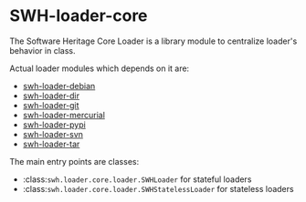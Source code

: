 SWH-loader-core
===============

The Software Heritage Core Loader is a library module to centralize
loader's behavior in class.

Actual loader modules which depends on it are:

- [swh-loader-debian](https://forge.softwareheritage.org/source/swh-loader-debian/)
- [swh-loader-dir](https://forge.softwareheritage.org/source/swh-loader-dir/)
- [swh-loader-git](https://forge.softwareheritage.org/source/swh-loader-git/)
- [swh-loader-mercurial](https://forge.softwareheritage.org/source/swh-loader-mercurial/)
- [swh-loader-pypi](https://forge.softwareheritage.org/source/swh-loader-pypi/)
- [swh-loader-svn](https://forge.softwareheritage.org/source/swh-loader-svn/)
- [swh-loader-tar](https://forge.softwareheritage.org/source/swh-loader-tar/)

The main entry points are classes:
- :class:`swh.loader.core.loader.SWHLoader` for stateful loaders
- :class:`swh.loader.core.loader.SWHStatelessLoader` for stateless loaders

